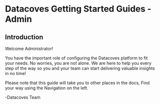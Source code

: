 # Datacoves Getting Started Guides - Admin

## Introduction
Welcome Administrator! 

You have the important role of configuring the Datacoves platform to fit your needs. No worries, you are not alone. We are here to help you every step of the way so you and your team can start delivering valuable insights in no time!

Please note that this guide will take you to other places in the docs, Find your way using the Navigation on the left.

-Datacoves Team

<!-- ## Table of Contents
1. [Setting up your Datacoves Account](getting-started/Admin/create-account.md)
2. [Configure Airflow](getting-started/Admin/configure-airflow.md)
3. [Creating Airflow Dags](getting-started/Admin/creating-airflow-dags.md)
4. [User Management](getting-started/Admin/user-management.md)
 -->
